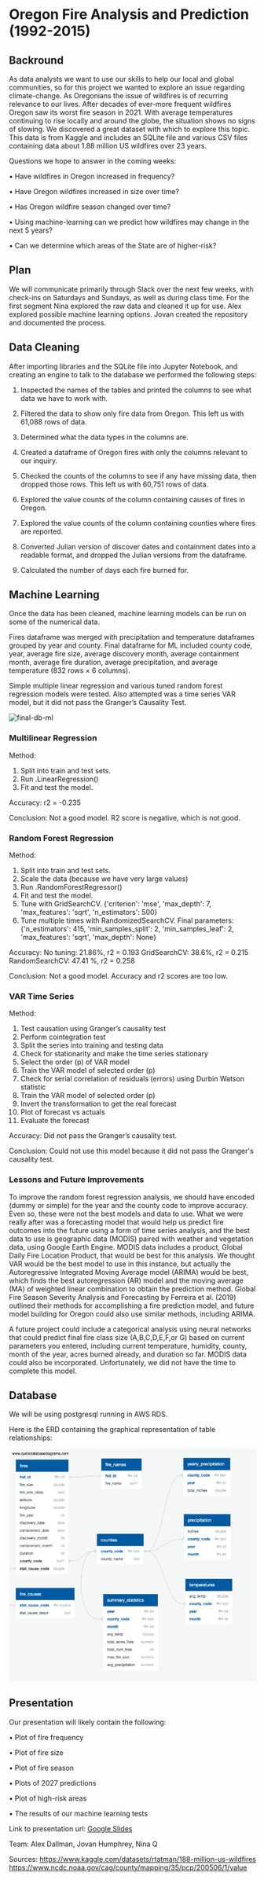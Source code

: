 # Oregon Fire Analysis and Prediction (1992-2015)
## Backround
As data analysts we want to use our skills to help our local and global communities, so for this project we wanted to explore an issue regarding climate-change. As Oregonians the issue of wildfires is of recurring relevance to our lives. After decades of ever-more frequent wildfires Oregon saw its worst fire season in 2021. With average temperatures continuing to rise locally and around the globe, the situation shows no signs of slowing. We discovered a great dataset with which to explore this topic. This data is from Kaggle and includes an SQLite file and various CSV files containing data about 1.88 million US wildfires over 23 years.

Questions we hope to answer in the coming weeks:

• Have wildfires in Oregon increased in frequency?

• Have Oregon wildfires increased in size over time?

• Has Oregon wildfire season changed over time?

• Using machine-learning can we predict how wildfires may change in the next 5 years?

• Can we determine which areas of the State are of higher-risk?

## Plan
We will communicate primarily through Slack over the next few weeks, with check-ins on Saturdays and Sundays, as well as during class time. For the first segment Nina explored the raw data and cleaned it up for use. Alex explored possible machine learning options. Jovan created the repository and documented the process.

## Data Cleaning
After importing libraries and the SQLite file into Jupyter Notebook, and creating an engine to talk to the database we performed the following steps:

1. Inspected the names of the tables and printed the columns to see what data we have to work with.

2. Filtered the data to show only fire data from Oregon. This left us with 61,088 rows of data.

3. Determined what the data types in the columns are.

4. Created a dataframe of Oregon fires with only the columns relevant to our inquiry.

5. Checked the counts of the columns to see if any have missing data, then dropped those rows. This left us with 60,751 rows of data.

6. Explored the value counts of the column containing causes of fires in Oregon.

7. Explored the value counts of the column containing counties where fires are reported.

8. Converted Julian version of discover dates and containment dates into a readable format, and dropped the Julian versions from the dataframe.

9. Calculated the number of days each fire burned for.

## Machine Learning

Once the data has been cleaned, machine learning models can be run on some of the numerical data. 

Fires dataframe was merged with precipitation and temperature dataframes grouped by year and county. Final dataframe for ML included county code, year, average fire size, average discovery month, average containment month, average fire duration, average precipitation, and average temperature (832 rows × 6 columns).

Simple multiple linear regression and various tuned random forest regression models were tested. Also attempted was a time series VAR model, but it did not pass the Granger’s Causality Test. 

![final-db-ml](https://user-images.githubusercontent.com/10467547/171321862-92e6a640-5aff-478d-8819-8059a471898e.png)

### Multilinear Regression

Method:
1. Split into train and test sets. 
2. Run .LinearRegression()
3. Fit and test the model. 

Accuracy:
r2 =  -0.235

Conclusion: Not a good model. R2 score is negative, which is not good. 

### Random Forest Regression

Method: 
1. Split into train and test sets.
2. Scale the data (because we have very large values)
3. Run .RandomForestRegressor()
4. Fit and test the model.
5. Tune with GridSearchCV. {'criterion': 'mse',  'max_depth': 7,  'max_features': 'sqrt', 'n_estimators': 500}
6. Tune multiple times with RandomizedSearchCV. Final parameters: {'n_estimators': 415,  'min_samples_split': 2, 'min_samples_leaf': 2, 'max_features': 'sqrt', 'max_depth': None}

Accuracy:
No tuning: 21.86%, r2 = 0.193
GridSearchCV: 38.6%, r2 = 0.215
RandomSearchCV:  47.41 %, r2 = 0.258

Conclusion: Not a good model. Accuracy and r2 scores are too low. 

### VAR Time Series

Method: 
1. Test causation using Granger’s causality test
2. Perform cointegration test
3. Split the series into training and testing data
4. Check for stationarity and make the time series stationary
5. Select the order (p) of VAR model
6. Train the VAR model of selected order (p)
7. Check for serial correlation of residuals (errors) using Durbin Watson statistic
8. Train the VAR model of selected order (p)
9. Invert the transformation to get the real forecast
10. Plot of forecast vs actuals
11. Evaluate the forecast

Accuracy:
Did not pass the Granger’s causality test.

Conclusion: Could not use this model because it did not pass the Granger's causality test. 

### Lessons and Future Improvements

To improve the random forest regression analysis, we should have encoded (dummy or simple) for the year and the county code to improve accuracy. Even so, these were not the best models and data to use.
What we were really after was a forecasting model that would help us predict fire outcomes into the future using a form of time series analysis, and the best data to use is geographic data (MODIS) paired with weather and vegetation data, using Google Earth Engine. MODIS data includes a product, Global Daily Fire Location Product, that would be best for this analysis. We thought VAR would be the best model to use in this instance, but actually the Autoregressive Integrated Moving Average model (ARIMA) would be best, which finds the best autoregression (AR) model and the moving average (MA) of weighted linear combination to obtain the prediction method. Global Fire Season Severity Analysis and Forecasting by  Ferreira et al. (2019) outlined their methods for accomplishing a fire prediction model, and future model building for Oregon could also use similar methods, including ARIMA. 

A future project could include a categorical analysis using neural networks that could predict final fire class size (A,B,C,D,E,F,or G) based on current parameters you entered, including current temperature, humidity, county, month of the year, acres burned already, and duration so far. MODIS data could also be incorporated. Unfortunately, we did not have the time to complete this model. 





## Database
We will be using postgresql running in AWS RDS.

Here is the ERD containing the graphical representation of table relationships:

![ERD](/Resources/ERD.png)


## Presentation
Our presentation will likely contain the following:

• Plot of fire frequency

• Plot of fire size

• Plot of fire season

• Plots of 2027 predictions

• Plot of high-risk areas

• The results of our machine learning tests

Link to presentation url: [Google Slides](https://docs.google.com/presentation/d/1HnTpr4Q7CoKs2C2mUdPNOzatUi6lzNOUqUnBa2203Vg/edit#slide=id.g11cc23ada21_0_0)

Team: Alex Dallman, Jovan Humphrey, Nina Q

Sources: https://www.kaggle.com/datasets/rtatman/188-million-us-wildfires
         https://www.ncdc.noaa.gov/cag/county/mapping/35/pcp/200506/1/value
